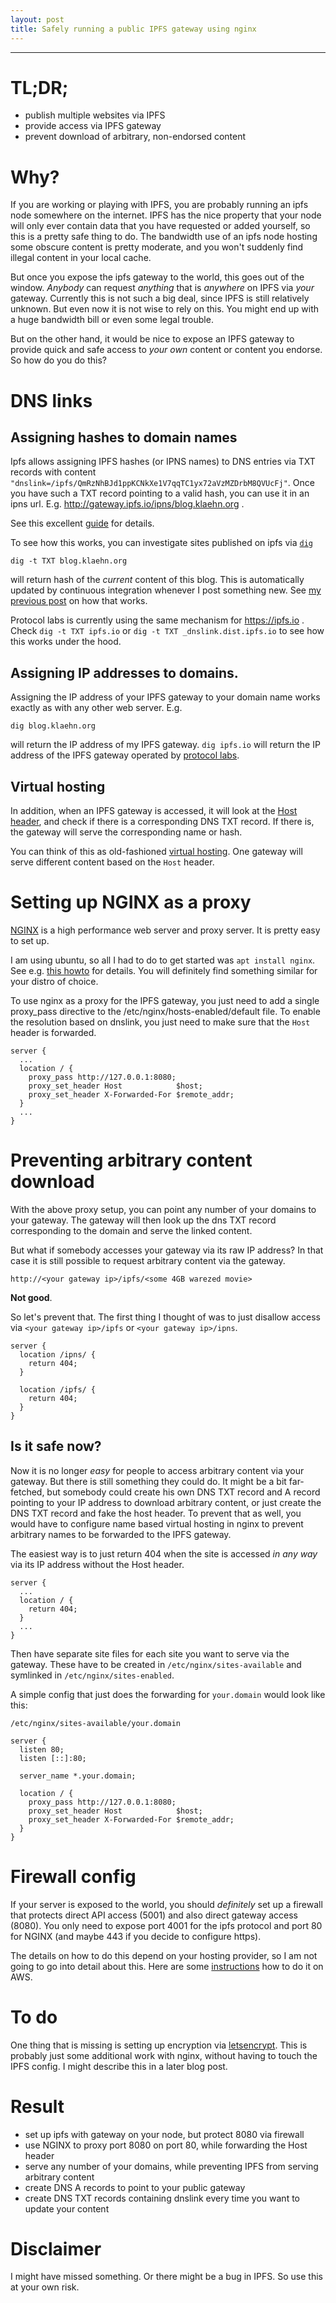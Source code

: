 ```yaml
---
layout: post
title: Safely running a public IPFS gateway using nginx
---
```


-----

# TL;DR;

- publish multiple websites via IPFS
- provide access via IPFS gateway
- prevent download of arbitrary, non-endorsed content

# Why?

If you are working or playing with IPFS, you are probably running an ipfs node somewhere on the internet. IPFS has the nice property that your node will only ever contain data that you have requested or added yourself, so this is a pretty safe thing to do. The bandwidth use of an ipfs node hosting some obscure content is pretty moderate, and you won't suddenly find illegal content in your local cache.

But once you expose the ipfs gateway to the world, this goes out of the window. *Anybody* can request *anything* that is *anywhere* on IPFS via *your* gateway. Currently this is not such a big deal, since IPFS is still relatively unknown. But even now it is not wise to rely on this. You might end up with a huge bandwidth bill or even some legal trouble.

But on the other hand, it would be nice to expose an IPFS gateway to provide quick and safe access to *your own* content or content you endorse. So how do you do this?

# DNS links

## Assigning hashes to domain names

Ipfs allows assigning IPFS hashes (or IPNS names) to DNS entries via TXT records with content `"dnslink=/ipfs/QmRzNhBJd1ppKCNkXe1V7qqTC1yx72aVzMZDrbM8QVUcFj"`. Once you have such a TXT record pointing to a valid hash, you can use it in an ipns url. E.g. http://gateway.ipfs.io/ipns/blog.klaehn.org .

See this excellent [guide](https://ipfs.io/ipfs/QmNZiPk974vDsPmQii3YbrMKfi12KTSNM7XMiYyiea4VYZ/example#/ipfs/QmP8WUPq2braGQ8iZjJ6w9di6mzgoTWyRLayrMRjjDoyGr/websites/README.md) for details.

To see how this works, you can investigate sites published on ipfs via [`dig`](https://linux.die.net/man/1/dig)

```shell
dig -t TXT blog.klaehn.org
```

will return hash of the *current* content of this blog. This is automatically updated by continuous integration whenever I post something new. See [my previous post](http://blog.klaehn.org/2018/06/06/publish-blog-on-ipfs/) on how that works.

Protocol labs is currently using the same mechanism for https://ipfs.io . Check `dig -t TXT ipfs.io` or `dig -t TXT _dnslink.dist.ipfs.io` to see how this works under the hood.

## Assigning IP addresses to domains.

Assigning the IP address of your IPFS gateway to your domain name works exactly as with any other web server. E.g. 

```shell
dig blog.klaehn.org
```

will return the IP address of my IPFS gateway. `dig ipfs.io` will return the IP address of the IPFS gateway operated by [protocol labs](https://protocol.ai/).

## Virtual hosting

In addition, when an IPFS gateway is accessed, it will look at the [Host header](https://developer.mozilla.org/en-US/docs/Web/HTTP/Headers/Host), and check if there is a corresponding DNS TXT record. If there is, the gateway will serve the corresponding name or hash.

You can think of this as old-fashioned [virtual hosting](https://en.wikipedia.org/wiki/Virtual_hosting). One gateway will serve different content based on the `Host` header.

# Setting up NGINX as a proxy

[NGINX](https://www.nginx.com/) is a high performance web server and proxy server. It is pretty easy to set up.

I am using ubuntu, so all I had to do to get started was `apt install nginx`. See e.g. [this howto](https://www.digitalocean.com/community/tutorials/how-to-install-nginx-on-ubuntu-16-04) for details. You will definitely find something similar for your distro of choice.

To use nginx as a proxy for the IPFS gateway, you just need to add a single proxy_pass directive to the /etc/nginx/hosts-enabled/default file. To enable the resolution based on dnslink, you just need to make sure that the `Host` header is forwarded.

```
server {
  ...
  location / {
    proxy_pass http://127.0.0.1:8080;
    proxy_set_header Host            $host;
    proxy_set_header X-Forwarded-For $remote_addr;
  }
  ...
}
```

# Preventing arbitrary content download

With the above proxy setup, you can point any number of your domains to your gateway. The gateway will then look up the dns TXT record corresponding to the domain and serve the linked content.

But what if somebody accesses your gateway via its raw IP address? In that case it is still possible to request arbitrary content via the gateway.

`http://<your gateway ip>/ipfs/<some 4GB warezed movie>`

**Not good**.

So let's prevent that. The first thing I thought of was to just disallow access via `<your gateway ip>/ipfs` or `<your gateway ip>/ipns`.

```
server {
  location /ipns/ {
    return 404;
  }

  location /ipfs/ {
    return 404;
  }
}
```

## Is it safe now?

Now it is no longer *easy* for people to access arbitrary content via your gateway. But there is still something they could do. It might be a bit far-fetched, but somebody could create his own DNS TXT record and A record pointing to your IP address to download arbitrary content, or just create the DNS TXT record and fake the host header. To prevent that as well, you would have to configure name based virtual hosting in nginx to prevent arbitrary names to be forwarded to the IPFS gateway.

The easiest way is to just return 404 when the site is accessed *in any way* via its IP address without the Host header.

```
server {
  ...
  location / {
    return 404;
  }
  ...
}
```

Then have separate site files for each site you want to serve via the gateway. These have to be created in `/etc/nginx/sites-available` and symlinked in `/etc/nginx/sites-enabled`.

A simple config that just does the forwarding for `your.domain` would look like this:

`/etc/nginx/sites-available/your.domain`

```
server {
  listen 80;
  listen [::]:80;

  server_name *.your.domain;

  location / {
    proxy_pass http://127.0.0.1:8080;
    proxy_set_header Host            $host;
    proxy_set_header X-Forwarded-For $remote_addr;
  }
}
```

# Firewall config

If your server is exposed to the world, you should *definitely* set up a firewall that protects direct API access (5001) and also direct gateway access (8080). You only need to expose port 4001 for the ipfs protocol and port 80 for NGINX (and maybe 443 if you decide to configure https).

The details on how to do this depend on your hosting provider, so I am not going to go into detail about this. Here are some [instructions](https://docs.aws.amazon.com/AWSEC2/latest/UserGuide/using-network-security.html#adding-security-group-rule) how to do it on AWS.

# To do

One thing that is missing is setting up encryption via [letsencrypt](https://letsencrypt.org/). This is probably just some additional work with nginx, without having to touch the IPFS config. I might describe this in a later blog post. 

# Result

- set up ipfs with gateway on your node, but protect 8080 via firewall
- use NGINX to proxy port 8080 on port 80, while forwarding the Host header
- serve any number of your domains, while preventing IPFS from serving arbitrary content
- create DNS A records to point to your public gateway
- create DNS TXT records containing dnslink every time you want to update your content

# Disclaimer

I might have missed something. Or there might be a bug in IPFS. So use this at your own risk.

